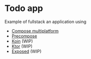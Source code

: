 
# Todo app

Example of fullstack an application using
- [Compose multiplatform](https://github.com/JetBrains/compose-multiplatform)
- [Precompose](https://github.com/Tlaster/PreCompose)
- [Koin](https://insert-koin.io/) (WIP)
- [Ktor](https://ktor.io/) (WIP)
- [Exposed](https://github.com/JetBrains/Exposed) (WIP)